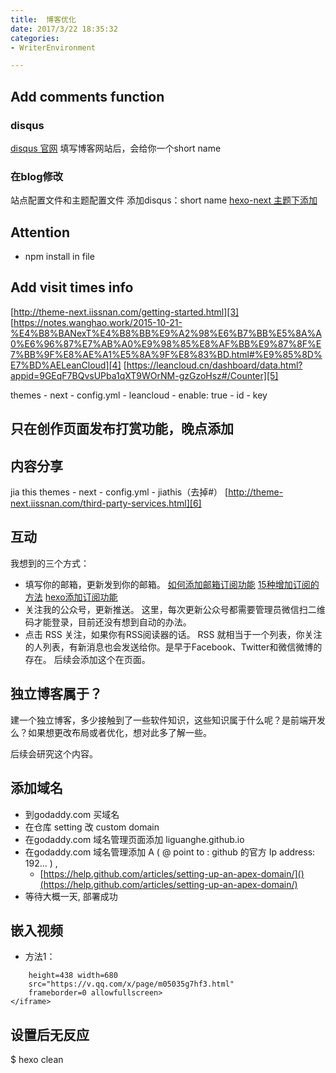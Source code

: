 ```yaml
---
title:  博客优化
date: 2017/3/22 18:35:32
categories: 
- WriterEnvironment

---
```


## Add comments function
### disqus
[disqus 官网][1]
填写博客网站后，会给你一个short name 

### 在blog修改
站点配置文件和主题配置文件 添加disqus：short name
[hexo-next 主题下添加][2]

## Attention
- npm install     in  file

## Add visit times info
[http://theme-next.iissnan.com/getting-started.html][3]
[https://notes.wanghao.work/2015-10-21-%E4%B8%BANexT%E4%B8%BB%E9%A2%98%E6%B7%BB%E5%8A%A0%E6%96%87%E7%AB%A0%E9%98%85%E8%AF%BB%E9%87%8F%E7%BB%9F%E8%AE%A1%E5%8A%9F%E8%83%BD.html#%E9%85%8D%E7%BD%AELeanCloud][4]
[https://leancloud.cn/dashboard/data.html?appid=9GEqF7BQvsUPba1qXT9WOrNM-gzGzoHsz#/Counter][5]

themes - next - config.yml - leancloud - enable: true - id - key

## 只在创作页面发布打赏功能，晚点添加

## 内容分享
jia this 
themes - next - config.yml - jiathis（去掉#）
[http://theme-next.iissnan.com/third-party-services.html][6]

## 互动
我想到的三个方式：
- 填写你的邮箱，更新发到你的邮箱。
[如何添加邮箱订阅功能][7]
[15种增加订阅的方法][8]
[hexo添加订阅功能][9]
- 关注我的公众号，更新推送。
这里，每次更新公众号都需要管理员微信扫二维码才能登录，目前还没有想到自动的办法。
- 点击 RSS 关注，如果你有RSS阅读器的话。
RSS 就相当于一个列表，你关注的人列表，有新消息也会发送给你。是早于Facebook、Twitter和微信微博的存在。
后续会添加这个在页面。

## 独立博客属于？
建一个独立博客，多少接触到了一些软件知识，这些知识属于什么呢？是前端开发么？如果想更改布局或者优化，想对此多了解一些。

后续会研究这个内容。

## 添加域名
- 到godaddy.com 买域名
- 在仓库 setting 改 custom domain
- 在godaddy.com 域名管理页面添加 liguanghe.github.io
- 在godaddy.com 域名管理添加 A ( @ point to : github 的官方 Ip address: 192… ) ,
	- [https://help.github.com/articles/setting-up-an-apex-domain/]()(https://help.github.com/articles/setting-up-an-apex-domain/)
- 等待大概一天, 部署成功

## 嵌入视频
- 方法1：
``` <iframe 
    height=438 width=680 
    src="https://v.qq.com/x/page/m05035g7hf3.html" 
    frameborder=0 allowfullscreen>
</iframe>
```
## 设置后无反应
$ hexo clean

[1]:	https://disqus.com/profile/signup/intent/
[2]:	https://github.com/iissnan/hexo-theme-next/wiki/%E8%AE%BE%E7%BD%AE%E5%A4%9A%E8%AF%B4-DISQUS
[3]:	http://theme-next.iissnan.com/getting-started.html
[4]:	https://notes.wanghao.work/2015-10-21-%E4%B8%BANexT%E4%B8%BB%E9%A2%98%E6%B7%BB%E5%8A%A0%E6%96%87%E7%AB%A0%E9%98%85%E8%AF%BB%E9%87%8F%E7%BB%9F%E8%AE%A1%E5%8A%9F%E8%83%BD.html#%E9%85%8D%E7%BD%AELeanCloud
[5]:	https://leancloud.cn/dashboard/data.html?appid=9GEqF7BQvsUPba1qXT9WOrNM-gzGzoHsz#/Counter
[6]:	http://theme-next.iissnan.com/third-party-services.html
[7]:	http://www.race604.com/add-email-subscribe/
[8]:	https://blog.benchmarkemail.com/cn/15-ways-grow-email-list-2017/
[9]:	http://whatbeg.com/2017/03/23/addemailsubscribe.html

